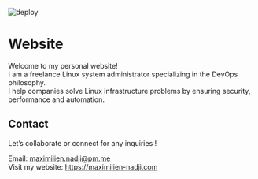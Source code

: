 ![deploy](https://github.com/nadmax/website/actions/workflows/deploy.yml/badge.svg)

# Website  

Welcome to my personal website!  
I am a freelance Linux system administrator specializing in the DevOps philosophy.  
I help companies solve Linux infrastructure problems by ensuring security, performance and automation.  

## Contact  
Let’s collaborate or connect for any inquiries !  

Email: maximilien.nadji@pm.me  
Visit my website: https://maximilien-nadji.com  
